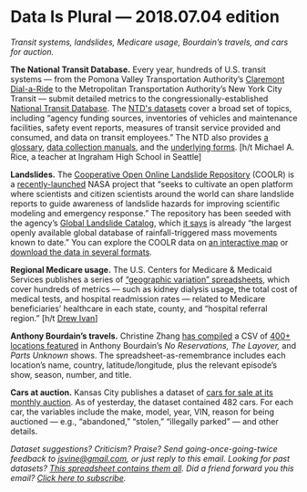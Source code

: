 Data Is Plural — 2018.07.04 edition
===================================

*Transit systems, landslides, Medicare usage, Bourdain’s travels, and cars for auction.*


__The National Transit Database.__ Every year, hundreds of U.S. transit systems — from the Pomona Valley Transportation Authority’s [Claremont Dial-a-Ride](http://www.pvtrans.org/asp/site/claremont/) to the Metropolitan Transportation Authority’s New York City Transit — submit detailed metrics to the congressionally-established [National Transit Database](https://www.transit.dot.gov/ntd). The [NTD's datasets](https://www.transit.dot.gov/ntd/ntd-data) cover a broad set of topics, including “agency funding sources, inventories of vehicles and maintenance facilities, safety event reports, measures of transit service provided and consumed, and data on transit employees.” The NTD also provides [a glossary](https://www.transit.dot.gov/ntd/national-transit-database-ntd-glossary), [data collection manuals](https://www.transit.dot.gov/ntd/manuals), and the [underlying forms](https://www.transit.dot.gov/ntd/ntd-reporting-system-forms). [h/t Michael A. Rice, a teacher at Ingraham High School in Seattle]


__Landslides.__ The [Cooperative Open Online Landslide Repository](https://science.gsfc.nasa.gov/600/citizen-science/landslides/about.html) (COOLR) is a [recently-launched](http://blogs.discovermagazine.com/citizen-science-salon/2018/03/23/help-nasa-build-the-largest-open-landslide-catalog-with-landslide-reporter/) NASA project that “seeks to cultivate an open platform where scientists and citizen scientists around the world can share landslide reports to guide awareness of landslide hazards for improving scientific modeling and emergency response.” The repository has been seeded with the agency’s [Global Landslide Catalog](https://data.nasa.gov/Earth-Science/Global-Landslide-Catalog/h9d8-neg4/data), which [it says](https://science.gsfc.nasa.gov/600/citizen-science/landslides/resources.html#GLC) is already “the largest openly available global database of rainfall-triggered mass movements known to date.” You can explore the COOLR data on [an interactive map](https://maps.nccs.nasa.gov/arcgis/apps/webappviewer/index.html?id=824ea5864ec8423fb985b33ee6bc05b7) or [download the data in several formats](https://maps.nccs.nasa.gov/arcgis/apps/MapAndAppGallery/index.html?appid=574f26408683485799d02e857e5d9521).


__Regional Medicare usage.__ The U.S. Centers for Medicare & Medicaid Services publishes a series of [“geographic variation” spreadsheets](https://www.cms.gov/Research-Statistics-Data-and-Systems/Statistics-Trends-and-Reports/Medicare-Geographic-Variation/GV_PUF.html), which cover hundreds of metrics — such as kidney dialysis usage, the total cost of medical tests, and hospital readmission rates — related to Medicare beneficiaries’ healthcare in each state, county, and “hospital referral region.” [h/t [Drew Ivan](https://twitter.com/drewivan)]


__Anthony Bourdain’s travels.__ Christine Zhang [has compiled](https://twitter.com/christinezhang/status/1005974583206449152) a CSV of [400+ locations featured](https://github.com/underthecurve/bourdain-travel-places/blob/master/bourdain_travel_places.csv) in Anthony Bourdain’s *No Reservations, The Layover,* and *Parts Unknown* shows. The spreadsheet-as-remembrance includes each location’s name, country, latitude/longitude, plus the relevant episode’s show, season, number, and title.


__Cars at auction.__ Kansas City publishes a dataset of [cars for sale at its monthly auction](https://data.kcmo.org/Traffic/Kansas-City-Monthly-Car-Auction/32xf-gvw8). As of yesterday, the dataset contained 482 cars. For each car, the variables include the make, model, year, VIN, reason for being auctioned — e.g., “abandoned,” “stolen,” “illegally parked” — and other details.


*Dataset suggestions? Criticism? Praise? Send going-once-going-twice feedback to <jsvine@gmail.com>, or just reply to this email. Looking for past datasets? [This spreadsheet contains them all](https://docs.google.com/spreadsheets/d/1wZhPLMCHKJvwOkP4juclhjFgqIY8fQFMemwKL2c64vk). Did a friend forward you this email? [Click here to subscribe](https://tinyletter.com/data-is-plural).*